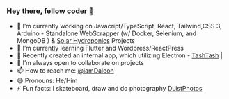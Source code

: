 ### Hey there, fellow coder 👋

- 🔭 I’m currently working on Javacript/TypeScript, React, Tailwind,CSS 3, Arduino - Standalone WebScrapper (w/ Docker, Selenium, and MongoDB ) & [Solar Hydroponics](https://github.com/IamDaleon/SolarHydroPonics) Projects
- 🌱 I’m currently learning Flutter and Wordpress/ReactPress
- 📳 Recently created an internal app, which utilizing Electron - [TashTash](https://github.com/IamDaleon/tashTash) | 
- 👯 I’m always open to collaborate on projects
- 📫 How to reach me: [@iamDaleon](https://twitter.com/iamDaleon)
- 😄 Pronouns: He/Him
- ⚡ Fun facts: I skateboard, draw and do photography [DListPhotos](https://instagram/DListPhotos)
